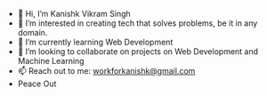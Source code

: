 - 👋 Hi, I’m Kanishk Vikram Singh
- 👀 I’m interested in creating tech that solves problems, be it in any domain.
- 🌱 I’m currently learning Web Development
- 💞️ I’m looking to collaborate on projects on Web Development and Machine Learning
- 📫 Reach out to me: workforkanishk@gmail.com
- Peace Out

<!---
abs-madlad/abs-madlad is a ✨ special ✨ repository because its `README.md` (this file) appears on your GitHub profile.
You can click the Preview link to take a look at your changes.
--->

